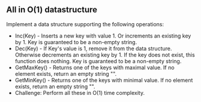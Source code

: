 ## All in O(1) datastructure

Implement a data structure supporting the following operations:

- Inc(Key) - Inserts a new key with value 1. Or increments an existing key by 1. Key is guaranteed to be a non-empty string.  
- Dec(Key) - If Key's value is 1, remove it from the data structure. Otherwise decrements an existing key by 1. If the key does not exist, this function does nothing. Key is guaranteed to be a non-empty string.  
- GetMaxKey() - Returns one of the keys with maximal value. If no element exists, return an empty string "".  
- GetMinKey() - Returns one of the keys with minimal value. If no element exists, return an empty string "".  
- Challenge: Perform all these in O(1) time complexity.  